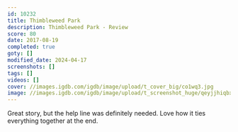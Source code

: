 ```yaml
---
id: 10232
title: Thimbleweed Park
description: Thimbleweed Park - Review
score: 80
date: 2017-08-19
completed: true
goty: []
modified_date: 2024-04-17
screenshots: []
tags: []
videos: []
cover: //images.igdb.com/igdb/image/upload/t_cover_big/co1wq3.jpg
image: //images.igdb.com/igdb/image/upload/t_screenshot_huge/qeyjjhiqbxphitf5u1am.jpg
---
```

Great story, but the help line was definitely needed. Love how it ties everything together at the end.